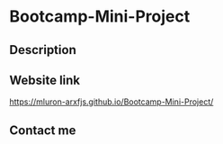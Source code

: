 # Bootcamp-Mini-Project
## Description
## Website link
https://mluron-arxfjs.github.io/Bootcamp-Mini-Project/
## Contact me
